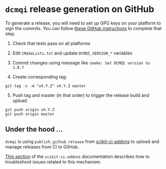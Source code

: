 # `dcmqi` release generation on GitHub

To generate a release, you will need to set up GPG keys on your platform to sign the commits. You can follow [these GitHub instructions](https://help.github.com/articles/adding-a-new-gpg-key-to-your-github-account/) to complete that step.

1. Check that tests pass on all platforms

2. Edit `CMakeLists.txt` and update `DCMQI_VERSION_*` variables

3. Commit changes using message like `cmake: Set DCMQI version to 1.0.7`

4. Create corresponding tag:

  ```
  git tag -s -m "vX.Y.Z" vX.Y.Z master
  ```

5. Push tag and master (in that order) to trigger the release build and upload

  ```
  git push origin vX.Y.Z
  git push origin master
  ```

## Under the hood ...

`dcmqi` is using `publish_github_release` from [scikit-ci-addons](http://scikit-ci-addons.readthedocs.io/) to upload and manage releases from CI to GitHub.

[This section](http://scikit-ci-addons.readthedocs.io/en/latest/addons.html#testing) of the `scikit-ci-addons` documentation describes how to troubleshoot issues related to this mechanism.